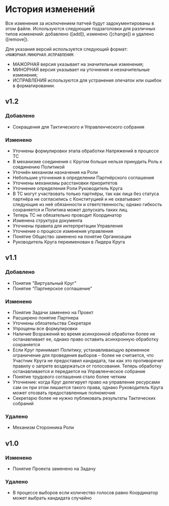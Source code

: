# История изменений

Все изменения за исключением патчей будут задокументированы в этом файле. Используются следующие подзаголовки для различных типов изменений: добавлено ([add]), изменено ([change]) и удалено ([remove]).

Для указания версий используется следующий формат: `vМАЖОРНАЯ.МИНОРНАЯ.ИСПРАВЛЕНИЯ`:
- МАЖОРНАЯ версия указывает на значительные изменения;
- МИНОРНАЯ версия указывает на уточнения и незначительные изменения;
- ИСПРАВЛЕНИЯ используются для устранения опечаток или ошибок в форматировании.

## v1.2

### Добавлено
- Сокращения для Тактического и Управленческого собрания

### Изменено
- Уточнены формулировки этапа обработки Напряжений в процессе ТС
- В механизме соединения с Кругом больше нельзя принудить Роль к соединению Политикой
- Уточнён механизм назначения на Роли
- Небольшие уточнения в определении Партнёрского соглашения
- Уточнены механизмы расстановки приоритетов
- Уточнение определения Роли Руководитель Круга
- В ТС могут участвовать только партнёры, так как лица без статуса партнёра не согласились с Конституцией и не охватывают следующие из неё обязанности и ответственность; однако гибкость сохраняется и Политика может допускать таких лиц.
- Теперь ТС не обязательно проводит Координатор
- Изменена структура документа
- Уточнены правила для интерпретации Управления
- Уточнение о процессе изменения управления
- Понятие Общество заменено на понятие Организации
- Руководитель Круга переименован в Лидера Круга


## v1.1

### Добавлено
- Понятие "Виртуальный Круг"
- Понятие "Партнерское соглашение"

### Изменено
- Понятие Задачи заменено на Проект
- Расширено понятие Партнера
- Уточнены обязательства Секретаря
- Упрощены все формулировки
- Наличие Возражений во время асинхронной обработки более не останавливает ее, однако право оставить асинхронную обработку сохраняется
- Если Круг принимает Политику, устанавливающую временное ограничение для проведения выборов – более не считается, что Участник Круга не предоставил кандидата, так как это противоречит правилу о запрете воздержаться от голосования. Теперь обработку останавливается и передается на Управленческое собрание
- Понятие трудового соглашения стало более четким
- Уточнение: когда Круг делегирует право на управление ресурсами сам он при этом лишается такого права, однако Руководитель Круга может отозвать предоставленные полномочия
- Секретарю более не нужно публиковать результаты Тактических собраний

### Удалено
- Механизм Сторонника Роли


## v1.0

### Изменено
- Понятие Проекта заменено на Задачу

### Удалено
- В процессе выборов если количество голосов равно Координатор может выбрать кандидата случайно
